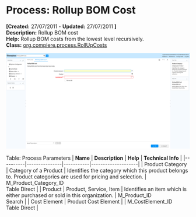 # Process: Rollup BOM Cost 

**[Created:** 27/07/2011 - **Updated:** 27/07/2011 **]**  
**Description:** Rollup BOM cost  
**Help:** Rollup BOM costs from the lowest level recursively.  
**Class:** [org.compiere.process.RollUpCosts](https://jenkins.idempiere.org/job/iDempiere12Daily/ws/org.idempiere.javadoc/API/org/compiere/process/RollUpCosts.html)

![](/img/docs/manual/RollupBOMCost-Process_iDempiere_v12.0.0.png)

Table: Process Parameters
| **Name** | **Description** | **Help** | **Technical Info** |
|----------|---------------|-----------|--------------------|
| Product Category | Category of a Product | Identifies the category which this product belongs to.  Product categories are used for pricing and selection. | M_Product_Category_ID<br/>Table Direct | 
| Product | Product, Service, Item | Identifies an item which is either purchased or sold in this organization. | M_Product_ID<br/>Search | 
| Cost Element | Product Cost Element |  | M_CostElement_ID<br/>Table Direct | 


